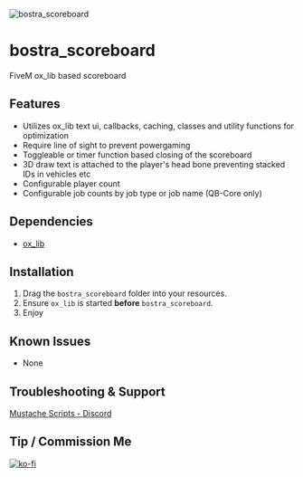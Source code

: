 ![bostra_scoreboard](https://github.com/B0STRA/bostra_scoreboard/assets/119994243/a17373ed-991f-4945-8dca-50d5388d4380)

# bostra_scoreboard

FiveM ox_lib based scoreboard

## Features
- Utilizes ox_lib text ui, callbacks, caching, classes and utility functions for optimization
- Require line of sight to prevent powergaming
- Toggleable or timer function based closing of the scoreboard
- 3D draw text is attached to the player's head bone preventing stacked IDs in vehicles etc
- Configurable player count
- Configurable job counts by job type or job name (QB-Core only)


## Dependencies
- [ox_lib](https://github.com/overextended/ox_lib)

## Installation
1. Drag the `bostra_scoreboard` folder into your resources.
2. Ensure `ox_lib` is started **before** `bostra_scoreboard`.
3. Enjoy

## Known Issues
- None

## Troubleshooting & Support
[Mustache Scripts - Discord](https://discord.gg/RVx8nVwcEG)


## Tip / Commission Me
[![ko-fi](https://ko-fi.com/img/githubbutton_sm.svg)](https://ko-fi.com/A0A46AZW4)
